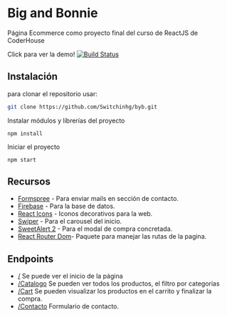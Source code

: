 # Big and Bonnie

Página Ecommerce como proyecto final del curso de ReactJS de CoderHouse

Click para ver la demo!
[![Build Status](https://travis-ci.org/joemccann/dillinger.svg?branch=master)](https://bigandbonnie.netlify.app/)


## Instalación

para clonar el repositorio usar:

```bash
git clone https://github.com/Switchinhg/byb.git
```
 Instalar módulos y librerías del proyecto
```code
npm install
```
Iniciar el proyecto
```code
npm start
```

## Recursos
- [Formspree](https://formspree.io/) - Para enviar mails en sección de contacto.
- [Firebase](https://firebase.google.com/) - Para la base de datos.
- [React Icons](https://react-icons.github.io/react-icons/) - Iconos decorativos para la web.
- [Swiper](https://swiperjs.com/) - Para el carousel del inicio.
- [SweetAlert 2](https://sweetalert2.github.io/) - Para el modal de compra concretada.
- [React Router Dom](https://www.npmjs.com/package/react-router-dom)- Paquete para manejar las rutas de la pagina.


## Endpoints

- [/](https://bigandbonnie.netlify.app/)  Se puede ver el inicio de la página
- [/Catalogo](https://bigandbonnie.netlify.app/catalogo) Se pueden ver todos los productos, el filtro por categorias
- [/Cart](https://bigandbonnie.netlify.app/cart) Se pueden visualizar los productos en el carrito y finalizar la compra.
- [/Contacto](https://bigandbonnie.netlify.app/contacto) Formulario de contacto.